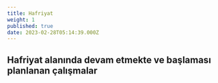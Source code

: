 ```yaml
---
title: Hafriyat
weight: 1
published: true
date: 2023-02-28T05:14:39.000Z
---
```

## Hafriyat alanında devam etmekte ve başlaması planlanan çalışmalar
